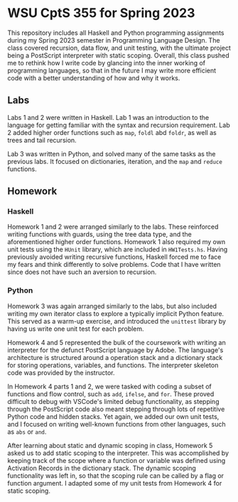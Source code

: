 # WSU CptS 355 for Spring 2023

This repository includes all Haskell and Python programming assignments during my Spring 2023 semester in Programming Language Design. The class covered recursion, data flow, and unit testing, with the ultimate project being a PostScript interpreter with static scoping. Overall, this class pushed me to rethink how I write code by glancing into the inner working of programming languages, so that in the future I may write more efficient code with a better understanding of how and why it works.

## Labs

Labs 1 and 2 were written in Haskell. Lab 1 was an introduction to the language for getting familiar with the syntax and recursion requirement. Lab 2 added higher order functions such as `map`, `foldl` abd `foldr`, as well as trees and tail recursion.

Lab 3 was written in Python, and solved many of the same tasks as the previous labs. It focused on dictionaries, iteration, and the `map` and `reduce` functions.

## Homework

### Haskell

Homework 1 and 2 were arranged similarly to the labs. These reinforced writing functions with guards, using the tree data type, and the aforementioned higher order functions. Homework 1 also required my own unit tests using the `HUnit` library, which are included in `HW1Tests.hs`. Having previously avoided writing recursive functions, Haskell forced me to face my fears and think differently to solve problems. Code that I have written since does not have such an aversion to recursion.

### Python

Homework 3 was again arranged similarly to the labs, but also included writing my own iterator class to explore a typically implicit Python feature. This served as a warm-up exercise, and introduced the `unittest` library by having us write one unit test for each problem.

Homework 4 and 5 represented the bulk of the coursework with writing an interpreter for the defunct PostScript language by Adobe. The language's architecture is structured around a operation stack and a dictionary stack for storing operations, variables, and functions. The interpreter skeleton code was provided by the instructor. 

In Homework 4 parts 1 and 2, we were tasked with coding a subset of functions and flow control, such as `add`, `ifelse`, and `for`. These proved difficult to debug with VSCode's limited debug functionality, as stepping through the PostScript code also meant stepping through lots of repetitive Python code and hidden stacks. Yet again, we added our own unit tests, and I focused on writing well-known functions from other languages, such as `abs` or `and`.

After learning about static and dynamic scoping in class, Homework 5 asked us to add static scoping to the interpreter. This was accomplished by keeping track of the scope where a function or variable was defined using Activation Records in the dictionary stack. The dynamic scoping functionality was left in, so that the scoping rule can be called by a flag or function argument. I adapted some of my unit tests from Homework 4 for static scoping.
